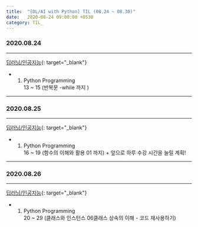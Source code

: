 ```yaml
---
title:  "[DL/AI with Python] TIL (08.24 ~ 08.30)"
date:   2020-08-24 09:00:00 +0530
category: TIL_  
---
```

### 2020.08.24
***  
[딥러닝/인공지능](https://business.fastcampus.co.kr/#){: target="_blank"}    
- 01. Python Programming  
  13 ~ 15 (반복문 -while 까지 )    
  
***
### 2020.08.25
***  
[딥러닝/인공지능](https://business.fastcampus.co.kr/#){: target="_blank"}    
- 01. Python Programming  
  16 ~ 19 (함수의 이해와 활용 01 까지)   + 앞으로 하루 수강 시간을 늘릴 계획!    
  
  
***
### 2020.08.26
***  
[딥러닝/인공지능](https://business.fastcampus.co.kr/#){: target="_blank"}    
- 01. Python Programming  
  20 ~ 29 (클래스와 인스턴스 06클래스 상속의 이해 - 코드 재사용하기)     


  



